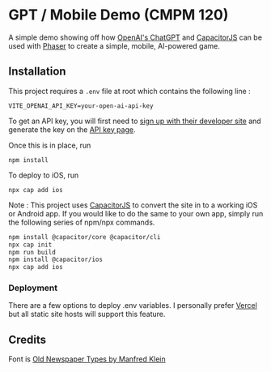 # GPT / Mobile Demo (CMPM 120)

A simple demo showing off how [OpenAI's ChatGPT](https://platform.openai.com/docs/overview) and [CapacitorJS](https://capacitorjs.com/) can be used 
with [Phaser](https://phaser.io/) to create a simple, mobile, AI-powered game.  


## Installation

This project requires a `.env` file at root which contains the following line : 

```
VITE_OPENAI_API_KEY=your-open-ai-api-key
```

To get an API key, you will first need to [sign up with their developer site](https://platform.openai.com/signup) and generate the key on the [API key page](https://platform.openai.com/api-keys). 

Once this is in place, run 

`npm install`

To deploy to iOS, run

`npx cap add ios`

Note : This project uses [CapacitorJS](https://capacitorjs.com/) to convert
the site in to a working iOS or Android app. If you would like to do the same
to your own app, simply run the following series of npm/npx commands.

```sh
npm install @capacitor/core @capacitor/cli
npx cap init 
npm run build
npm install @capacitor/ios
npx cap add ios
```

### Deployment 

There are a few options to deploy .env variables. I personally 
prefer [Vercel](https://vercel.com/docs/projects/environment-variables) 
but all static site hosts will support this feature. 

## Credits

Font is [Old Newspaper Types by Manfred Klein](https://www.dafont.com/oldnewspapertypes.font)
